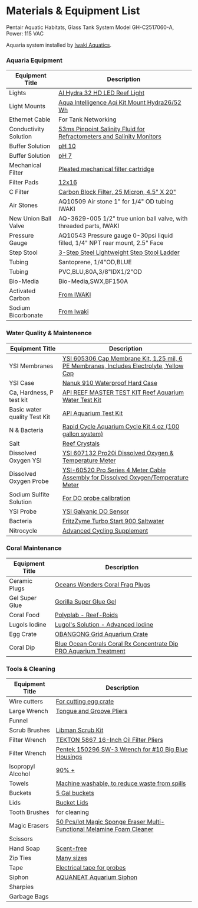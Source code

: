 # Materials & Equipment List #

Pentair Aquatic Habitats, Glass Tank System Model GH-C2517060-A, Power: 115 VAC

Aquaria system installed by [Iwaki Aquatics](https://www.iwakiaquatic.com/). 


### Aquaria Equipment ###

| Equipment Title | Description |
| ----------- | ----------- | 
| Lights      |[AI Hydra 32 HD LED Reef Light](https://www.bulkreefsupply.com/hydra-32-hd-led-reef-light-black-aqua-illumination.html) | 
| Light Mounts | [Aqua Intelligence Aqi Kit Mount Hydra26/52 Wh](https://www.amazon.com/EXT-Single-Module-Silver-Hanging/dp/B0775RKQFH/ref=pd_di_sccai_2?pd_rd_w=jHBNe&pf_rd_p=c9443270-b914-4430-a90b-72e3e7e784e0&pf_rd_r=V082GN9C33ET3DXWCZKR&pd_rd_r=dc810557-6880-4dff-af5f-df46e20e690f&pd_rd_wg=U9B13&pd_rd_i=B0775RKQFH&psc=1) | 
| Ethernet Cable | For Tank Networking | 
| Conductivity Solution | [53ms Pinpoint Salinity Fluid for Refractometers and Salinity Monitors](https://www.amazon.com/Pinpoint-Salinity-Fluid-Refractometers-Monitors/dp/B07G9RL4PK/ref=sr_1_9?dchild=1&keywords=pinpoint+salinity+calibration+fluid+53ms&qid=1614300540&sr=8-9) |
| Buffer Solution | [pH 10](https://shop.iwakiaquatic.com/Item.aspx?ItemID=1788) | 
| Buffer Solution | [pH 7](https://shop.iwakiaquatic.com/Item.aspx?ItemID=1787) | 
| Mechanical Filter | [Pleated mechanical filter cartridge](https://shop.iwakiaquatic.com/Item.aspx?ItemID=40373) | 
| Filter Pads | [12x16](https://shop.iwakiaquatic.com/Item.aspx?ItemID=43461) |
| C Filter | [Carbon Block Filter, 25 Micron, 4.5" X 20"](https://shop.iwakiaquatic.com/Item.aspx?ItemID=46098)|
| Air Stones | AQ10509 Air stone 1" for 1/4" OD tubing IWAKI | 
| New Union Ball Valve | AQ-3629-005 1/2" true union ball valve, with threaded parts, IWAKI |
| Pressure Gauge | AQ10543 Pressure gauge 0-30psi liquid filled, 1/4" NPT rear mount, 2.5" Face |
| Step Stool | [3-Step Steel Lightweight Step Stool Ladder](https://www.homedepot.com/p/Gorilla-Ladders-3-Step-Steel-Lightweight-Step-Stool-Ladder-225-lbs-Load-Capacity-Type-II-Duty-Rating-GLS-3-2/310833692) |
| Tubing | Santoprene, 1/4"OD,BLUE | 
| Tubing | PVC,BLU,80A,3/8"IDX1/2"OD | 
| Bio-Media | Bio-Media,SWX,BF150A |
| Activated Carbon | [From IWAKI](https://shop.iwakiaquatic.com/Item.aspx?ItemID=46939) | 
| Sodium Bicorbonate | [From Iwaki](https://shop.iwakiaquatic.com/Item.aspx?ItemID=46668) |


### Water Quality & Maintenence ###

| Equipment Title | Description |
| ----------- | ----------- |
| YSI Membranes | [YSI 605306 Cap Membrane Kit, 1.25 mil, 6 PE Membranes, Includes Electrolyte, Yellow Cap](https://www.amazon.com/YSI-605306-Membrane-Membranes-Electrolyte/dp/B00VQBZBMO/ref=sr_1_14?dchild=1&keywords=YSI&qid=1622745730&sr=8-14) |
| YSI Case | [Nanuk 910 Waterproof Hard Case](https://www.amazon.com/Nanuk-Waterproof-Hard-Case-Empty/dp/B00BP8UWRM/ref=sxin_9_pa_sp_search_thematic_sspa?cv_ct_cx=waterproof+hard+case&dchild=1&keywords=waterpoof+hard+case&pd_rd_i=B00BP8UWRM&pd_rd_r=4596fcc3-0681-4f03-b356-f19135c0e291&pd_rd_w=cvE6v&pd_rd_wg=H5zwo&pf_rd_p=9d5c7dec-ad7e-424f-9792-7751bf0f49a3&pf_rd_r=SFH85VT62EFMPP2ZJ9ZE&qid=1622749861&sr=1-1-a73d1c8c-2fd2-4f19-aa41-2df022bcb241-spons&psc=1&spLa=ZW5jcnlwdGVkUXVhbGlmaWVyPUEzS0NBRUpOWlg2SzkwJmVuY3J5cHRlZElkPUEwNTcxMzMyMUhLQk82QVkxSTc5RiZlbmNyeXB0ZWRBZElkPUEwMjA4ODc4MVBEQkVXT0xITUJYWSZ3aWRnZXROYW1lPXNwX3NlYXJjaF90aGVtYXRpYyZhY3Rpb249Y2xpY2tSZWRpcmVjdCZkb05vdExvZ0NsaWNrPXRydWU=) |
| Ca, Hardness, P test kit | [API REEF MASTER TEST KIT Reef Aquarium Water Test Kit](https://www.amazon.com/API-MASTER-Aquarium-Water-1-Count/dp/B001D6Z7QW/ref=sr_1_15?dchild=1&keywords=api+water+quality+test+kit&qid=1623354973&sr=8-15) |
| Basic water quality Test Kit | [API Aquarium Test Kit](https://www.amazon.com/API-SALTWATER-550-Test-Saltwater-Aquarium/dp/B001EUE808/ref=sr_1_8?dchild=1&keywords=api+water+quality+test+kit&qid=1627915313&sr=8-8) |
| N & Bacteria | [Rapid Cycle Aquarium Cycle Kit 4 oz (100 gallon system)](https://www.iwakiaquatic.com/)
| Salt | [Reef Crystals](https://shop.iwakiaquatic.com/Item.aspx?ItemID=45621) | 
| Dissolved Oxygen YSI | [YSI 607132 Pro20i Dissolved Oxygen & Temperature Meter](https://www.amazon.com/YSI-607132-Dissolved-Temperature-Polarographic/dp/B074X5TVQ6/ref=sr_1_24?dchild=1&keywords=Dissolved+Oxygen+Meter&qid=1622214323&refinements=p_89%3AYSI&rnid=2528832011&s=industrial&sr=1-24) |
| Dissolved Oxygen Probe | [YSI-60520 Pro Series 4 Meter Cable Assembly for Dissolved Oxygen/Temperature Meter](https://www.amazon.com/YSI-Assembly-Dissolved-Oxygen-Temperature/dp/B008OJ5FZ4/ref=pd_day0_2/144-2881845-8152411?pd_rd_w=Iyj1y&pf_rd_p=8ca997d7-1ea0-4c8f-9e14-a6d756b83e30&pf_rd_r=KT6EE8ET5MVPAHHA65Q4&pd_rd_r=34f2f122-81bb-4607-b3b5-896e17884152&pd_rd_wg=POabj&pd_rd_i=B008OJ5FZ4&psc=1) | 
| Sodium Sulfite Solution | [For DO probe calibration](https://www.onsetcomp.com/products/accessories/u26-cal-sol/) |
| YSI Probe | [YSI Galvanic DO Sensor](https://www.amazon.com/YSI-Galvanic-DO-Sensor-Instant/dp/B088DRLJCX/ref=sr_1_6?dchild=1&keywords=ysi+do+sensor&qid=1624550720&sr=8-6) | 
| Bacteria | [FritzZyme Turbo Start 900 Saltwater](https://www.amazon.com/FritzZyme-Turbo-Start-900-Saltwater/dp/B084GPBL98/ref=asc_df_B084GPBL98/?tag=hyprod-20&linkCode=df0&hvadid=416723245886&hvpos=&hvnetw=g&hvrand=12186228031273695160&hvpone=&hvptwo=&hvqmt=&hvdev=c&hvdvcmdl=&hvlocint=&hvlocphy=9002225&hvtargid=pla-909640614890&psc=1&tag=&ref=&adgrpid=96812686551&hvpone=&hvptwo=&hvadid=416723245886&hvpos=&hvnetw=g&hvrand=12186228031273695160&hvqmt=&hvdev=c&hvdvcmdl=&hvlocint=&hvlocphy=9002225&hvtargid=pla-909640614890) |
| Nitrocycle | [Advanced Cycling Supplement](https://www.algaebarn.com/shop/aquarium-supplies/chemicals-and-additives/nitrocycle/) | 

### Coral Maintenance ### 

| Equipment Title | Description |
| ----------- | ----------- |  
| Ceramic Plugs | [Oceans Wonders Coral Frag Plugs](https://www.amazon.com/Oceans-Wonders-Coral-Plugs-100pc/dp/B00TNMYLZQ/ref=sr_1_5?dchild=1&keywords=coral+plugs&qid=1623355171&sr=8-5) |
| Gel Super Glue | [Gorilla Super Glue Gel](https://www.amazon.com/Gorilla-105801-Super-1-Pack-Clear/dp/B08QR2XRKD/ref=sxin_12_pa_sp_search_thematic_sspa?cv_ct_cx=gel+super+glue&dchild=1&keywords=gel+super+glue&pd_rd_i=B08QR2XRKD&pd_rd_r=39e0de6c-9a91-4bcf-93a3-36ce7fe337ae&pd_rd_w=aSYOi&pd_rd_wg=i5SrB&pf_rd_p=3b2adfc6-e3ad-467a-9f38-271e811048b0&pf_rd_r=QSQFCMKY6ZGM1W2B82V1&qid=1627914821&sr=1-1-a73d1c8c-2fd2-4f19-aa41-2df022bcb241-spons&psc=1&spLa=ZW5jcnlwdGVkUXVhbGlmaWVyPUEzUktQRE1QUFdBQkRSJmVuY3J5cHRlZElkPUEwODMwNDQ1MjFUS0pRVVhTRzFQUCZlbmNyeXB0ZWRBZElkPUEwOTQxMTM1MUNYNFI5N1VaTkNBUCZ3aWRnZXROYW1lPXNwX3NlYXJjaF90aGVtYXRpYyZhY3Rpb249Y2xpY2tSZWRpcmVjdCZkb05vdExvZ0NsaWNrPXRydWU=) |
| Coral Food | [Polyplab - Reef-Roids](https://www.amazon.com/Polyplab-Reef-Roids-Coral-Faster-Growing/dp/B001EHGDRM/ref=sr_1_3?dchild=1&keywords=reef+roids&qid=1623373043&sr=8-3) |
| Lugols Iodine | [Lugol's Solution - Advanced Iodine](https://www.bulkreefsupply.com/lugol-s-solution-advanced-iodine-brightwell-aquatics.html?dfw_tracker=43788-209250&utm_term=&utm_campaign=EL+%7C+ACQ_Prospecting_Shopping+%7C+ROAS+%7C+Additives&utm_source=adwords&utm_medium=ppc&hsa_acc=7373341438&hsa_cam=11654373737&hsa_grp=112632155439&hsa_ad=480766840926&hsa_src=g&hsa_tgt=aud-395920103759:pla-309199068700&hsa_kw=&hsa_mt=&hsa_net=adwords&hsa_ver=3&gclid=Cj0KCQjw8IaGBhCHARIsAGIRRYoQKTsqDA_Rd8tzUqMe3YQdFsz7UgS_Gvnmran7qSABxz5wob6Y5eUaAkvJEALw_wcB) | 
| Egg Crate | [OBANGONG Grid Aquarium Crate](https://www.amazon.com/OBANGONG-Isolate-Divider-Bottom-Aquarium/dp/B07DN7PGY9/ref=sr_1_6?dchild=1&keywords=egg+crate&qid=1622209128&sr=8-6) |
| Coral Dip | [Blue Ocean Corals Coral Rx Concentrate Dip PRO Aquarium Treatment](https://www.amazon.com/Coral-Rx-Concentrate-Aquarium-Treatment/dp/B003VSTZI6/ref=sr_1_4?dchild=1&keywords=coral+rx&qid=1627919034&sr=8-4) |

### Tools & Cleaning ### 

| Equipment Title | Description |
| ----------- | ----------- |  
| Wire cutters | [For cutting egg crate](https://www.amazon.com/BOENFU-Wire-Cutter-Precision-Anti-Slip/dp/B07C5PM8L4/ref=sr_1_6?dchild=1&keywords=cutting+pliers&qid=1623355612&sr=8-6) | 
| Large Wrench | [Tongue and Groove Pliers](https://www.amazon.com/Channellock-442-Heat-Treated-Reinforcing-Minimizes/dp/B00004SBCV/ref=sr_1_4?dchild=1&keywords=tongue+and+groove+wrench&qid=1614294995&sr=8-4) |
| Funnel | |
| Scrub Brushes | [Libman Scrub Kit](https://www.amazon.com/Libman-Scrub-Brush-Green-White/dp/B07DFGDGVK/ref=sr_1_10?dchild=1&keywords=scrub+brush&qid=1614300708&sr=8-10) |
| Filter Wrench | [TEKTON 5867 16-Inch Oil Filter Pliers](https://www.amazon.com/TEKTON-5866-12-Inch-Filter-Pliers/dp/B000NPUKG6/ref=sr_1_7?dchild=1&keywords=large%2Bwrench&qid=1614294386&sr=8-7&th=1) |
| Filter Wrench | [Pentek 150296 SW-3 Wrench for #10 Big Blue Housings](https://www.amazon.com/gp/product/B004VNCEA6/ref=ppx_yo_dt_b_asin_title_o01_s00?ie=UTF8&psc=1) | 
| Isopropyl Alcohol | [90% +](https://www.amazon.com/Amazon-Brand-Antiseptic-Isopropyl-Alcohol/dp/B07CJQFJH2/ref=sr_1_7_sspa?dchild=1&keywords=Isopropyl+alcohol&qid=1614310186&sr=8-7-spons&psc=1&spLa=ZW5jcnlwdGVkUXVhbGlmaWVyPUFYUEJQQ1hRUDFSUkUmZW5jcnlwdGVkSWQ9QTA1MzI1NzAzQUs4RFQwMENBU1VVJmVuY3J5cHRlZEFkSWQ9QTA2Mzk1MjQ2TFlLNUNLT0I2UjMmd2lkZ2V0TmFtZT1zcF9tdGYmYWN0aW9uPWNsaWNrUmVkaXJlY3QmZG9Ob3RMb2dDbGljaz10cnVl) |
| Towels | [Machine washable, to reduce waste from spills](https://www.amazon.com/Simpli-Magic-79250-Gray-Hand-Towels/dp/B082L674ZP/ref=sr_1_5?crid=2PCNHIPLVKOMI&dchild=1&keywords=hand+towels+bulk&qid=1611952467&sprefix=hand+towels%2Caps%2C421&sr=8-5)|
| Buckets | [5 Gal buckets](https://www.homedepot.com/p/The-Home-Depot-5-Gal-Homer-Bucket-6-Pack-05GLHD2/204356396) | 
| Lids | [Bucket Lids](https://www.homedepot.com/p/Leaktite-White-Reusable-Easy-Off-Lid-for-5-Gal-Pail-Pack-of-3-209325/203925466) | 
| Tooth Brushes | for cleaning | 
| Magic Erasers | [50 Pcs/lot Magic Sponge Eraser Multi-Functional Melamine Foam Cleaner](https://www.amazon.com/Dr-WOW-Multi-Functional-Melamine-Cleaner-100x70x30mm/dp/B076Q7JHR2/ref=sr_1_7?dchild=1&keywords=magic+eraser&qid=1623355699&sr=8-7) | 
| Scissors | |
| Hand Soap | [Scent-free](https://www.amazon.com/Amazon-Brand-Solimo-Gentle-Triclosan-free/dp/B07RFNNXBR/ref=sr_1_3?dchild=1&keywords=aquarium+hand+soap&qid=1614295381&sr=8-3) |
| Zip Ties | [Many sizes](https://www.google.com/url?q=https://www.homedepot.com/p/HDX-UV-Resist-Zip-Tie-Set-Black-650-Pack-FT-BLK-DIY-650/307799396&sa=D&source=editors&ust=1627920718868000&usg=AOvVaw1wOImqP5U_t0XgyR2ToHNl) | 
| Tape | [Electrical tape for probes](https://www.homedepot.com/p/Commercial-Electric-1-2-in-x-20-ft-Electric-Tape-Multi-Color-6-Pack-30005336/206874157) | 
| Siphon | [AQUANEAT Aquarium Siphon](https://www.amazon.com/AQUANEAT-Siphon-Aquarium-Changer-Cleaner/dp/B08CRSHB8J/ref=sr_1_2_sspa?dchild=1&keywords=aquarium+siphon&qid=1624021489&s=pet-supplies&sr=1-2-spons&psc=1&spLa=ZW5jcnlwdGVkUXVhbGlmaWVyPUEyOE1YMUg3NFQwTlo1JmVuY3J5cHRlZElkPUEwNDI3MzAzMkVJWVNKTDJUMFI4VyZlbmNyeXB0ZWRBZElkPUEwMTg4Mzk1MjRMWUtSUFk3U1FPQiZ3aWRnZXROYW1lPXNwX2F0ZiZhY3Rpb249Y2xpY2tSZWRpcmVjdCZkb05vdExvZ0NsaWNrPXRydWU=) |
| Sharpies | |
| Garbage Bags | | 







